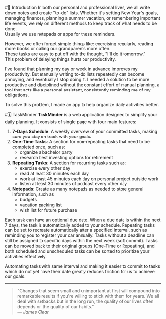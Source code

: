 #🌟 Introduction
In both our personal and professional lives, we all write down notes and create "to-do" lists. Whether it's setting New Year's goals, 
managing finances, planning a summer vacation, or remembering important life events, we rely on different methods to keep track of what needs to be done.\
Usually we use notepads or apps for these reminders.

However, we often forget simple things like: exercising regularly, reading more books or calling our grandparents more often. \
These tasks are easy to put off with the thought, "I'll do it tomorrow." \
This problem of delaying things hurts our productivity.

I've found that planning my day or week in advance improves my productivity. But manually writing to-do lists repeatedly can become annoying, 
and eventually I stop doing it. I needed a solution to be more productive and disciplined without the constant effort of manual planning,
a tool that acts like a personal assistant, consistently reminding me of my obligations.

To solve this problem, I made an app to help organize daily activities better.

#🗓️ TaskMinder
**TaskMinder** is a web application designed to simplify your daily planning. 
It consists of single page with four main features:

1. **7-Days Schedule**: A weekly overview of your committed tasks, making sure you stay on track with your goals.
2. **One-Time Tasks**: A section for non-repeating tasks that need to be completed once, such as:
    - organize a bachelor party
    - research best investing options for retirement
3. **Repeating Tasks**: A section for recurring tasks such as:
    - exercise every other day
    - read at least 30 minutes each day
    - work at least 45 minutes each day on personal project outside work
    - listen at least 30 minutes of podcast every other day
4. **Notepads**: Create as many notepads as needed to store general information, such as
    - budgets
    - vacation packing list
    - wish list for future purchase

Each task can have an optional due date. When a due date is within the next 7 days, the task is automatically added to your schedule. 
Repeating tasks can be set to recreate automatically after a specified interval, such as reminding you to register your car annually.
Tasks without a deadline can still be assigned to specific days within the next week (soft commit).
Tasks can be moved back to their original groups (One-Time or Repeating), and both scheduled and unscheduled tasks can be sorted to 
prioritize your activities effectively.

Automating tasks with same interval and making it easier to commit to tasks which do not yet have their date greatly reduces friction
for us to achieve our goals.

---

> "Changes that seem small and unimportant at first will compound into remarkable results if you're willing to stick with them for years. We all deal with setbacks but in the long run, the quality of our lives often depends on the quality of our habits."  
> — *James Clear*
